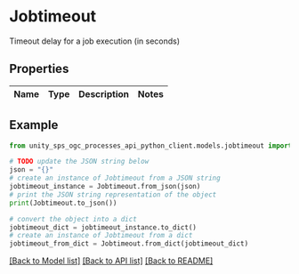 # Jobtimeout

Timeout delay for a job execution (in seconds)

## Properties

Name | Type | Description | Notes
------------ | ------------- | ------------- | -------------

## Example

```python
from unity_sps_ogc_processes_api_python_client.models.jobtimeout import Jobtimeout

# TODO update the JSON string below
json = "{}"
# create an instance of Jobtimeout from a JSON string
jobtimeout_instance = Jobtimeout.from_json(json)
# print the JSON string representation of the object
print(Jobtimeout.to_json())

# convert the object into a dict
jobtimeout_dict = jobtimeout_instance.to_dict()
# create an instance of Jobtimeout from a dict
jobtimeout_from_dict = Jobtimeout.from_dict(jobtimeout_dict)
```
[[Back to Model list]](../README.md#documentation-for-models) [[Back to API list]](../README.md#documentation-for-api-endpoints) [[Back to README]](../README.md)
